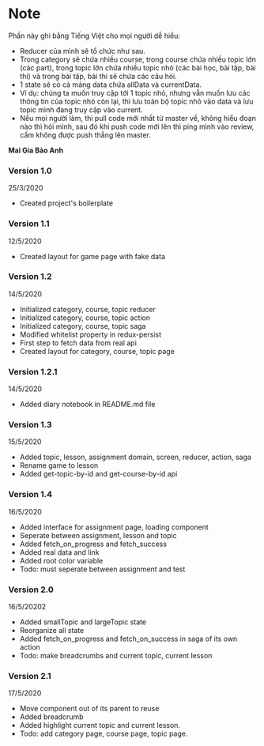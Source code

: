 # Note

Phần này ghi bằng Tiếng Việt cho mọi người dễ hiểu:

- Reducer của mình sẽ tổ chức như sau.
- Trong category sẽ chứa nhiều course, trong course chứa nhiều topic lớn (các part), trong topic lớn
  chứa nhiều topic nhỏ (các bài học, bài tập, bài thi) và trong bài tập, bài thi sẽ chứa các câu hỏi.
- 1 state sẽ có cả mảng data chứa allData và currentData.
- Ví dụ: chúng ta muốn truy cập tới 1 topic nhỏ, nhưng vẫn muốn lưu các thông tin của topic nhỏ còn lại,
  thì lưu toàn bộ topic nhỏ vào data và lưu topic mình đang truy cập vào current.
- Nếu mọi người làm, thì pull code mới nhất từ master về, không hiểu đoạn nào thì hỏi mình, sau đó khi push code mới lên thì ping mình vào review, cấm không được push thẳng lên master.

**Mai Gia Bảo Anh**

### Version 1.0

25/3/2020

- Created project's boilerplate

### Version 1.1

12/5/2020

- Created layout for game page with fake data

### Version 1.2

14/5/2020

- Initialized category, course, topic reducer
- Initialized category, course, topic action
- Initialized category, course, topic saga
- Modified whitelist property in redux-persist
- First step to fetch data from real api
- Created layout for category, course, topic page

### Version 1.2.1

14/5/2020

- Added diary notebook in README.md file

### Version 1.3

15/5/2020

- Added topic, lesson, assignment domain, screen, reducer, action, saga
- Rename game to lesson
- Added get-topic-by-id and get-course-by-id api

### Version 1.4

16/5/2020

- Added interface for assignment page, loading component
- Seperate between assignment, lesson and topic
- Added fetch_on_progress and fetch_success
- Added real data and link
- Added root color variable
- Todo: must seperate between assignment and test

### Version 2.0

16/5/20202

- Added smallTopic and largeTopic state
- Reorganize all state
- Added fetch_on_progress and fetch_on_success in saga of its own action
- Todo: make breadcrumbs and current topic, current lesson

### Version 2.1

17/5/2020

- Move component out of its parent to reuse
- Added breadcrumb
- Added highlight current topic and current lesson.
- Todo: add category page, course page, topic page.
